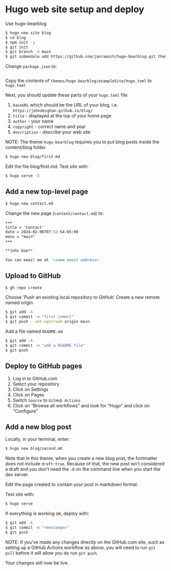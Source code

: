 Hugo web site setup and deploy
==============================

Use hugo-bearblog

```bash
$ hugo new site blog
$ cd blog
$ npm init -y
$ git init
$ git branch -m main
$ git submodule add https://github.com/janraasch/hugo-bearblog.git themes/hugo-bearblog
```

Change `package.json` to:

```json
```

Copy the contents of `themes/hugo-bearblog/exampleSite/hugo.toml`
to `hugo.toml`

Next, you should update these parts of your `hugo.toml` file:

1. `baseURL` which should be the URL of your blog,
	i.e. `https://johndeighan.github.io/blog/`
2. `title` - displayed at the top of your home page
3. `author` - your name
4. `copyright` - correct name and year
5. `description` - describe your web site

NOTE: The theme `hugo-bearblog` requires you to put
blog posts inside the content/blog folder.

```bash
$ hugo new blog/first.md
```

Edit the file blog/first.md. Test site with:

```bash
$ hugo serve -D
```

Add a new top-level page
------------------------

```bash
$ hugo new contact.md
```

Change the new page (`content/contact.md`) to:

```markdown
+++
title = 'Contact'
date = 2024-02-06T07:52:54-05:00
menu = "main"
+++

**John Doe**

You can email me at `<some email address>`
```

Upload to GitHub
----------------

```bash
$ gh repo create
```

Choose 'Push an existing local repository to GitHub'
Create a new remote named origin

```bash
$ git add -A
$ git commit -m "first commit"
$ git push --set-upstream origin main
```

Add a file named `README.md`

```bash
$ git add -A
$ git commit -m "add a README file"
$ git push
```

Deploy to GitHub pages
----------------------

1. Log in to GitHub.com
2. Select your repository
3. Click on Settings
4. Click on Pages
5. Switch `Source` to `GitHub Actions`
6. Click on "Browse all workflows" and look for "Hugo"
	and click on "Configure"

Add a new blog post
-------------------

Locally, in your terminal, enter:

```bash
$ hugo new blog/second.md
```

Note that in this theme, when you create a new blog post,
the fontmatter does not include `draft:true`. Because of that,
the new post isn't considered a draft and you don't need the
`-D` on the command line when you start the dev server.

Edit the page created to contain your post in markdown format.

Test site with:

```bash
$ hugo serve
```

If everything is working ok, deploy with:

```bash
$ git add -A
$ git commit -m "<messaage>"
$ git push
```

NOTE: If you've made any changes directly on the GitHub.com
site, such as setting up a GitHub Actions workflow as above,
you will need to run `git pull` before it will allow you do
run `git push`.

Your changes will now be live.

